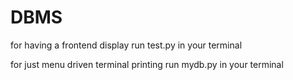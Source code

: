 # DBMS
for having a frontend display run test.py in your terminal


for just menu driven terminal printing run mydb.py in your terminal
